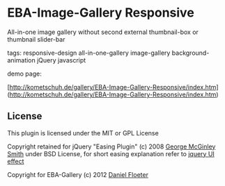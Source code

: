 EBA-Image-Gallery Responsive
============================

All-in-one image gallery without second external thumbnail-box or thumbnail slider-bar

tags: responsive-design all-in-one-gallery image-gallery background-animation jQuery javascript

demo page:

[http://kometschuh.de/gallery/EBA-Image-Gallery-Responsive/index.htm] (http://kometschuh.de/gallery/EBA-Image-Gallery-Responsive/index.htm)


## License

This plugin is licensed under the MIT or GPL License

Copyright retained for jQuery "Easing Plugin" (c) 2008 [George McGinley Smith](http://gsgd.co.uk/sandbox/jquery/easing/) under BSD License, 
for short easing explanation refer to [jquery UI effect](http://jqueryui.com/demos/effect/#easing)

Copyright for EBA-Gallery (c) 2012 [Daniel Floeter](http://www.kometschuh.de)